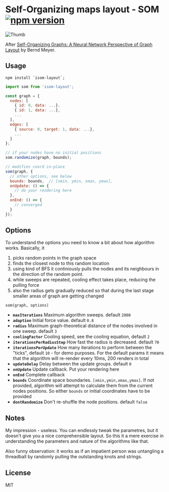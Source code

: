 # Self-Organizing maps layout - SOM [![npm version](https://badge.fury.io/js/isom-layout.svg)](https://badge.fury.io/js/isom-layout)

![Thumb](https://w8r.github.io/isom-layout/demo/thumbnail.png)

After [Self-Organizing Graphs: A Neural Network Perspective of Graph Layout](https://pdfs.semanticscholar.org/a0e4/2f00c86df822d2caa0796b2b04d63c6ec96b.pdf) by Bernd Meyer.

## Usage

```
npm install `isom-layout`;
```

```js
import som from 'isom-layout';

const graph = {
  nodes: [
    { id: 0, data: ...},
    { id: 1, data: ...},
    ...
  ],
  edges: [
    { source: 0, target: 1, data: ...},
    ...
  ]
};

// if your nodes have no initial positions
som.randomize(graph, bounds);

// modifies coord in-place
som(graph, {
  // other options, see below
  bounds: bounds,  // [xmin, ymin, xmax, ymax],
  onUpdate: () => {
    // do your rendering here
  },
  onEnd: () => {
    // converged
  }
});
```

## Options

To understand the options you need to know a bit about how algorithm works.
Basically, it

  1. picks random points in the graph space
  2. finds the closest node to this random location
  3. using kind of BFS it continiously pulls the nodes and its neighbours in the direction of the random point.
  4. while sweeps are repeated, cooling effect takes place, reducing the pulling force
  5. also the radius gets gradually reduced so that during the last stage smaller areas of graph are getting changed

`som(graph, options)`

* **`maxIterations`** Maximum algorithm sweeps. default `2000`
* **`adaption`** Initial force value. default `0.8`
* **`radius`** Maximum graph-theoretical distance of the nodes involved in one sweep. default `3`
* **`coolingFactor`** Cooling speed, see the cooling equation, default `2`
* **`iterationsPerRadiusStep`** How fast the radius is decreased. default `70`
* **`iterationsPerUpdate`** How many iterations to perform between the "ticks", default `10` - for demo purposes. For the default params it means that the algorithm will re-render every 10ms, 200 renders in total
* **`updateDelay`** Delay between the update groups. default `0`
* **`onUpdate`** Update callback. Put your rendering here
* **`onEnd`** Complete callback
* **`bounds`** Coordinate space boundaries. `[xmin,ymin,xmax,ymax]`. If not provided, algorithm will attempt to calculate them from the current nodes positions. So either `bounds` or initial coordinates have to be provided
* **`dontRandomize`** Don't re-shuffle the node positions. default `false`

## Notes

My impression - useless. You can endlessly tweak the parametres, but it doesn't
give you a nice comprehensible layout. So this it a mere exercise in understanding
the parameters and nature of the algorithms like that.

Also funny observation: it works as if an impatient person was untangling a threadball
by randomly pulling the outstanding knots and strings.

## License

MIT
